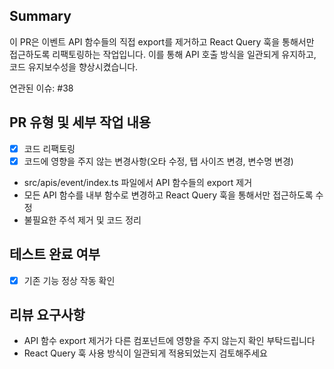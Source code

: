 ## Summary

이 PR은 이벤트 API 함수들의 직접 export를 제거하고 React Query 훅을 통해서만 접근하도록 리팩토링하는 작업입니다. 이를 통해 API 호출 방식을 일관되게 유지하고, 코드 유지보수성을 향상시켰습니다.

연관된 이슈: #38

## PR 유형 및 세부 작업 내용

- [x] 코드 리팩토링
- [x] 코드에 영향을 주지 않는 변경사항(오타 수정, 탭 사이즈 변경, 변수명 변경)

- src/apis/event/index.ts 파일에서 API 함수들의 export 제거
- 모든 API 함수를 내부 함수로 변경하고 React Query 훅을 통해서만 접근하도록 수정
- 불필요한 주석 제거 및 코드 정리

## 테스트 완료 여부
- [x] 기존 기능 정상 작동 확인

## 리뷰 요구사항
- API 함수 export 제거가 다른 컴포넌트에 영향을 주지 않는지 확인 부탁드립니다
- React Query 훅 사용 방식이 일관되게 적용되었는지 검토해주세요
